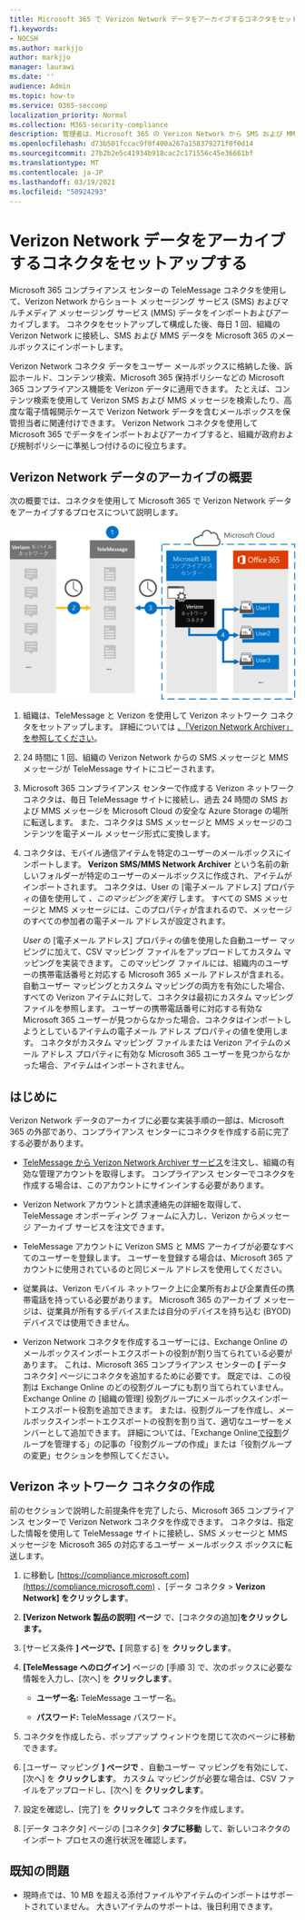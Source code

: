 ```yaml
---
title: Microsoft 365 で Verizon Network データをアーカイブするコネクタをセットアップする
f1.keywords:
- NOCSH
ms.author: markjjo
author: markjjo
manager: laurawi
ms.date: ''
audience: Admin
ms.topic: how-to
ms.service: O365-seccomp
localization_priority: Normal
ms.collection: M365-security-compliance
description: 管理者は、Microsoft 365 の Verizon Network から SMS および MMS データをインポートおよびアーカイブする TeleMessage コネクタをセットアップできます。 これにより、Microsoft 365 のサード パーティデータ ソースからデータをアーカイブし、法的保持、コンテンツ検索、保持ポリシーなどのコンプライアンス機能を使用して、組織のサード パーティデータを管理できます。
ms.openlocfilehash: d73b501fccac9f0f400a267a158379271f0f0d14
ms.sourcegitcommit: 27b2b2e5c41934b918cac2c171556c45e36661bf
ms.translationtype: MT
ms.contentlocale: ja-JP
ms.lasthandoff: 03/19/2021
ms.locfileid: "50924293"
---
```

# <a name="set-up-a-connector-to-archive-verizon-network-data"></a>Verizon Network データをアーカイブするコネクタをセットアップする

Microsoft 365 コンプライアンス センターの TeleMessage コネクタを使用して、Verizon Network からショート メッセージング サービス (SMS) およびマルチメディア メッセージング サービス (MMS) データをインポートおよびアーカイブします。 コネクタをセットアップして構成した後、毎日 1 回、組織の Verizon Network に接続し、SMS および MMS データを Microsoft 365 のメールボックスにインポートします。

Verizon Network コネクタ データをユーザー メールボックスに格納した後、訴訟ホールド、コンテンツ検索、Microsoft 365 保持ポリシーなどの Microsoft 365 コンプライアンス機能を Verizon データに適用できます。 たとえば、コンテンツ検索を使用して Verizon SMS および MMS メッセージを検索したり、高度な電子情報開示ケースで Verizon Network データを含むメールボックスを保管担当者に関連付けできます。 Verizon Network コネクタを使用して Microsoft 365 でデータをインポートおよびアーカイブすると、組織が政府および規制ポリシーに準拠しつ付けるのに役立ちます。

## <a name="overview-of-archiving-verizon-network-data"></a>Verizon Network データのアーカイブの概要

次の概要では、コネクタを使用して Microsoft 365 で Verizon Network データをアーカイブするプロセスについて説明します。

![Verizon ネットワークのアーカイブ ワークフロー](../media/VerizonNetworkConnectorWorkflow.png)

1. 組織は、TeleMessage と Verizon を使用して Verizon ネットワーク コネクタをセットアップします。 詳細については [、「Verizon Network Archiver」を参照してください](https://www.telemessage.com/office365-activation-for-verizon-network-archiver/)。

2. 24 時間に 1 回、組織の Verizon Network からの SMS メッセージと MMS メッセージが TeleMessage サイトにコピーされます。

3. Microsoft 365 コンプライアンス センターで作成する Verizon ネットワーク コネクタは、毎日 TeleMessage サイトに接続し、過去 24 時間の SMS および MMS メッセージを Microsoft Cloud の安全な Azure Storage の場所に転送します。 また、コネクタは SMS メッセージと MMS メッセージのコンテンツを電子メール メッセージ形式に変換します。

4. コネクタは、モバイル通信アイテムを特定のユーザーのメールボックスにインポートします。 **Verizon SMS/MMS Network Archiver** という名前の新しいフォルダーが特定のユーザーのメールボックスに作成され、アイテムがインポートされます。 コネクタは、User の [電子メール アドレス] プロパティの値を使用して *、このマッピングを実行* します。 すべての SMS メッセージと MMS メッセージには、このプロパティが含まれるので、メッセージのすべての参加者の電子メール アドレスが設定されます。

   *User* の [電子メール アドレス] プロパティの値を使用した自動ユーザー マッピングに加えて、CSV マッピング ファイルをアップロードしてカスタム マッピングを実装できます。 このマッピング ファイルには、組織内のユーザーの携帯電話番号と対応する Microsoft 365 メール アドレスが含まれる。 自動ユーザー マッピングとカスタム マッピングの両方を有効にした場合、すべての Verizon アイテムに対して、コネクタは最初にカスタム マッピング ファイルを参照します。 ユーザーの携帯電話番号に対応する有効な Microsoft 365 ユーザーが見つからなかった場合、コネクタはインポートしようとしているアイテムの電子メール アドレス プロパティの値を使用します。 コネクタがカスタム マッピング ファイルまたは Verizon アイテムのメール アドレス プロパティに有効な Microsoft 365 ユーザーを見つからなかった場合、アイテムはインポートされません。

## <a name="before-you-begin"></a>はじめに

Verizon Network データのアーカイブに必要な実装手順の一部は、Microsoft 365 の外部であり、コンプライアンス センターにコネクタを作成する前に完了する必要があります。

- [TeleMessage から Verizon Network Archiver サービス](https://www.telemessage.com/mobile-archiver/order-mobile-archiver-for-o365)を注文し、組織の有効な管理アカウントを取得します。 コンプライアンス センターでコネクタを作成する場合は、このアカウントにサインインする必要があります。

- Verizon Network アカウントと請求連絡先の詳細を取得して、TeleMessage オンボーディング フォームに入力し、Verizon からメッセージ アーカイブ サービスを注文できます。

- TeleMessage アカウントに Verizon SMS と MMS アーカイブが必要なすべてのユーザーを登録します。 ユーザーを登録する場合は、Microsoft 365 アカウントに使用されているのと同じメール アドレスを使用してください。

- 従業員は、Verizon モバイル ネットワーク上に企業所有および企業責任の携帯電話を持っている必要があります。 Microsoft 365 のアーカイブ メッセージは、従業員が所有するデバイスまたは自分のデバイスを持ち込む (BYOD) デバイスでは使用できません。

- Verizon Network コネクタを作成するユーザーには、Exchange Online のメールボックスインポートエクスポートの役割が割り当てられている必要があります。 これは、Microsoft 365 コンプライアンス センターの **[** データ コネクタ] ページにコネクタを追加するために必要です。 既定では、この役割は Exchange Online のどの役割グループにも割り当てられていません。 Exchange Online の [組織の管理] 役割グループにメールボックスインポートエクスポート役割を追加できます。 または、役割グループを作成し、メールボックスインポートエクスポートの役割を割り当て、適切なユーザーをメンバーとして追加できます。 詳細については、「Exchange Online[で役割](/Exchange/permissions-exo/role-groups#create-role-groups)グループ[](/Exchange/permissions-exo/role-groups#modify-role-groups)を管理する」の記事の「役割グループの作成」または「役割グループの変更」セクションを参照してください。

## <a name="create-a-verizon-network-connector"></a>Verizon ネットワーク コネクタの作成

前のセクションで説明した前提条件を完了したら、Microsoft 365 コンプライアンス センターで Verizon Network コネクタを作成できます。 コネクタは、指定した情報を使用して TeleMessage サイトに接続し、SMS メッセージと MMS メッセージを Microsoft 365 の対応するユーザー メールボックス ボックスに転送します。

1. に移動し [https://compliance.microsoft.com](https://compliance.microsoft.com) 、[データ コネクタ  >  **Verizon Network] をクリックします**。

2. **[Verizon Network 製品の説明] ページ** で、[コネクタの追加]**をクリックします。**

3. [サービス条件 **] ページで、[** 同意する] を **クリックします**。

4. **[TeleMessage へのログイン]** ページの [手順 3] で、次のボックスに必要な情報を入力し、[次へ] を **クリックします**。
  
   - **ユーザー名:** TeleMessage ユーザー名。

   - **パスワード:** TeleMessage パスワード。

5. コネクタを作成したら、ポップアップ ウィンドウを閉じて次のページに移動できます。

6. [ユーザー マッピング **] ページで** 、自動ユーザー マッピングを有効にして、[次へ] を **クリックします**。 カスタム マッピングが必要な場合は、CSV ファイルをアップロードし、[次へ] を **クリックします**。

7. 設定を確認し、[完了] を **クリックして** コネクタを作成します。

8. [データ コネクタ] ページの [コネクタ] **タブに移動** して、新しいコネクタのインポート プロセスの進行状況を確認します。

## <a name="known-issues"></a>既知の問題

- 現時点では、10 MB を超える添付ファイルやアイテムのインポートはサポートされていません。 大きいアイテムのサポートは、後日利用できます。